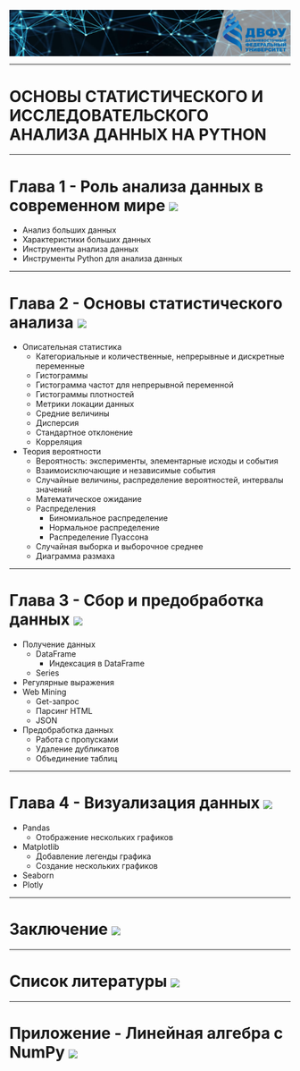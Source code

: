 [<img src="images/readmeimg.png" align="center">](https://datasciencefefu.github.io/course)

---
# ОСНОВЫ СТАТИСТИЧЕСКОГО И ИССЛЕДОВАТЕЛЬСКОГО АНАЛИЗА ДАННЫХ НА PYTHON
---


# Глава 1 - Роль анализа данных в современном мире [<img src="https://colab.research.google.com/assets/colab-badge.svg" align="center">](https://colab.research.google.com/drive/1ONFXS_4HEVg3otWDEWoBpgXOWCMsbuf3?usp=sharing)

* Анализ больших данных
* Характеристики больших данных
* Инструменты анализа данных
* Инструменты Python для анализа данных

---
# Глава 2 - Основы статистического анализа [<img src="https://colab.research.google.com/assets/colab-badge.svg" align="center">](https://colab.research.google.com/drive/1lfgEaR57nrfETmvCQ6tfO3h_MdLGEOez?usp=sharing)

* Описательная статистика
	* Категориальные и количественные, непрерывные и дискретные переменные
	* Гистограммы
	* Гистограмма частот для непрерывной переменной
	* Гистограммы плотностей
	* Метрики локации данных
	* Средние величины
	* Дисперсия
	* Стандартное отклонение
	* Корреляция
* Теория вероятности
	* Вероятность: эксперименты, элементарные исходы и события
	* Взаимоисключающие и независимые события
	* Случайные величины, распределение вероятностей, интервалы значений
	* Математическое ожидание
	* Распределения
		* Биномиальное распределение
		* Нормальное распределение
		* Распределение Пуассона
	* Случайная выборка и выборочное среднее
	* Диаграмма размаха

---
# Глава 3 - Сбор и предобработка данных [<img src="https://colab.research.google.com/assets/colab-badge.svg" align="center">](https://colab.research.google.com/drive/1N2PN1fkNa1qpBcXEYHrLAV-CrbTnGFk_?usp=sharing)

* Получение данных
	* DataFrame
		* Индексация в DataFrame
	* Series
* Регулярные выражения
* Web Mining
	* Get-запрос
	* Парсинг HTML
	* JSON
* Предобработка данных
	* Работа с пропусками
	* Удаление дубликатов
	* Объединение таблиц


---
# Глава 4 - Визуализация данных	[<img src="https://colab.research.google.com/assets/colab-badge.svg" align="center">](https://colab.research.google.com/drive/1Ewj8sA_QVLzteoTexscwa8cuGIft2pPA?usp=sharing)

* Pandas
	* Отображение нескольких графиков
* Matplotlib
	* Добавление легенды графика
	* Создание нескольких графиков
* Seaborn
* Plotly


---
# Заключение	[<img src="https://colab.research.google.com/assets/colab-badge.svg" align="center">](https://colab.research.google.com/drive/1cXwM64ERPqARA5f6RedXqA9bE6FjlCtH?usp=sharing)
---
# Список литературы	[<img src="https://colab.research.google.com/assets/colab-badge.svg" align="center">](https://colab.research.google.com/drive/1viwZ1EFZgBBvBJHGsC18tBF-P8-19oH0?usp=sharing)
---
# Приложение - Линейная алгебра с NumPy	[<img src="https://colab.research.google.com/assets/colab-badge.svg" align="center">](https://colab.research.google.com/drive/14EO8Bg2-QMN1MbmgKqAjrNOmsYqsE9Gh?usp=sharing)
